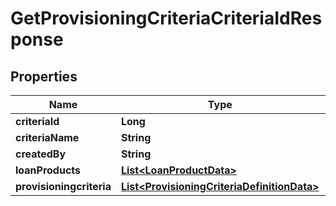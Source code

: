 
# GetProvisioningCriteriaCriteriaIdResponse

## Properties
Name | Type | Description | Notes
------------ | ------------- | ------------- | -------------
**criteriaId** | **Long** |  |  [optional]
**criteriaName** | **String** |  |  [optional]
**createdBy** | **String** |  |  [optional]
**loanProducts** | [**List&lt;LoanProductData&gt;**](LoanProductData.md) |  |  [optional]
**provisioningcriteria** | [**List&lt;ProvisioningCriteriaDefinitionData&gt;**](ProvisioningCriteriaDefinitionData.md) |  |  [optional]



